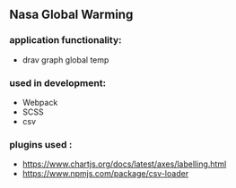 ## Nasa Global Warming

### application functionality:

- drav graph global temp

### used in development:

- Webpack
- SCSS
- csv

### plugins used :

- https://www.chartjs.org/docs/latest/axes/labelling.html
- https://www.npmjs.com/package/csv-loader
